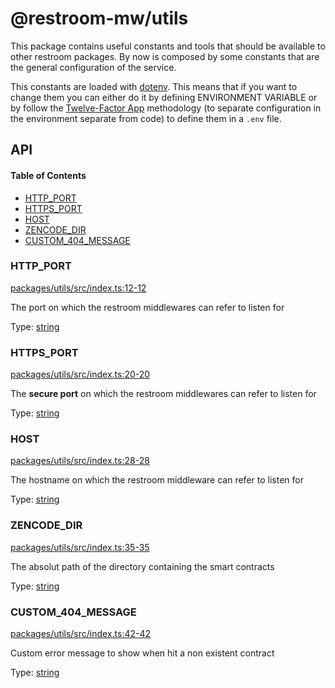 # @restroom-mw/utils

This package contains useful constants and tools that should be available to other restroom packages.
By now is composed by some constants that are the general configuration of the service.

This constants are loaded with [dotenv](https://github.com/motdotla/dotenv). This means
that if you want to change them you can either do it by defining ENVIRONMENT VARIABLE or
by follow the [Twelve-Factor App](http://12factor.net/config) methodology (to separate 
configuration in the environment separate from code) to define them in a `.env` file.

## API

<!-- Generated by documentation.js. Update this documentation by updating the source code. -->

#### Table of Contents

-   [HTTP_PORT](#http_port)
-   [HTTPS_PORT](#https_port)
-   [HOST](#host)
-   [ZENCODE_DIR](#zencode_dir)
-   [CUSTOM_404_MESSAGE](#custom_404_message)

### HTTP_PORT

[packages/utils/src/index.ts:12-12](https://github.com/dyne/restroom-mw/blob/e8c83938c64086af2ab5ca85b7c450487b355b1d/packages/utils/src/index.ts#L12-L12 "Source code on GitHub")

The port on which the restroom middlewares can refer to listen for

Type: [string](https://developer.mozilla.org/docs/Web/JavaScript/Reference/Global_Objects/String)

### HTTPS_PORT

[packages/utils/src/index.ts:20-20](https://github.com/dyne/restroom-mw/blob/e8c83938c64086af2ab5ca85b7c450487b355b1d/packages/utils/src/index.ts#L20-L20 "Source code on GitHub")

The **secure port** on which the restroom middlewares can refer to listen for

Type: [string](https://developer.mozilla.org/docs/Web/JavaScript/Reference/Global_Objects/String)

### HOST

[packages/utils/src/index.ts:28-28](https://github.com/dyne/restroom-mw/blob/e8c83938c64086af2ab5ca85b7c450487b355b1d/packages/utils/src/index.ts#L28-L28 "Source code on GitHub")

The hostname on which the restroom middleware can refer to listen for

Type: [string](https://developer.mozilla.org/docs/Web/JavaScript/Reference/Global_Objects/String)

### ZENCODE_DIR

[packages/utils/src/index.ts:35-35](https://github.com/dyne/restroom-mw/blob/e8c83938c64086af2ab5ca85b7c450487b355b1d/packages/utils/src/index.ts#L35-L35 "Source code on GitHub")

The absolut path of the directory containing the smart contracts

Type: [string](https://developer.mozilla.org/docs/Web/JavaScript/Reference/Global_Objects/String)

### CUSTOM_404_MESSAGE

[packages/utils/src/index.ts:42-42](https://github.com/dyne/restroom-mw/blob/e8c83938c64086af2ab5ca85b7c450487b355b1d/packages/utils/src/index.ts#L42-L42 "Source code on GitHub")

Custom error message to show when hit a non existent contract

Type: [string](https://developer.mozilla.org/docs/Web/JavaScript/Reference/Global_Objects/String)
